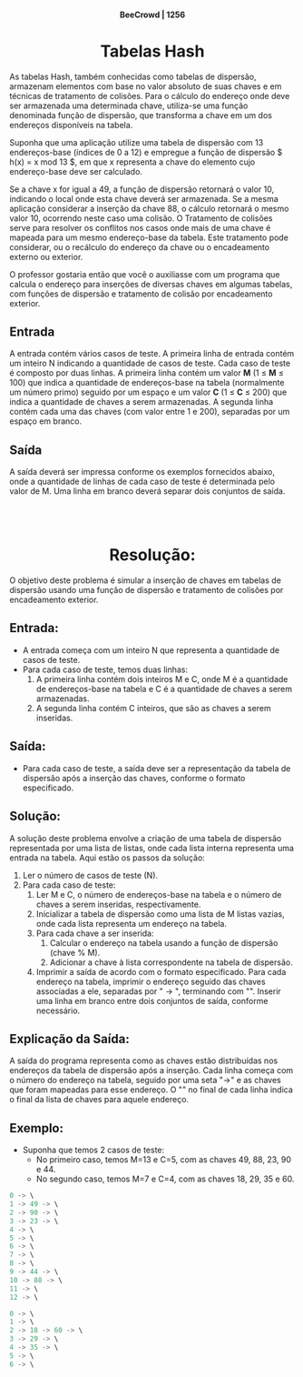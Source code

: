#### <center>BeeCrowd | 1256</center> ####

# <center>Tabelas Hash</center> #

As tabelas Hash, também conhecidas como tabelas de dispersão, armazenam elementos com base no valor absoluto de suas chaves e em técnicas de tratamento de colisões. Para o cálculo do endereço onde deve ser armazenada uma determinada chave, utiliza-se uma função denominada função de dispersão, que transforma a chave em um dos endereços disponíveis na tabela.

Suponha que uma aplicação utilize uma tabela de dispersão com 13 endereços-base (índices de 0 a 12) e empregue a função de dispersão $ h(x) = x mod 13 $, em que x representa a chave do elemento cujo endereço-base deve ser calculado.

Se a chave x for igual a 49, a função de dispersão retornará o valor 10, indicando o local onde esta chave deverá ser armazenada. Se a mesma aplicação considerar a inserção da chave 88, o cálculo retornará o mesmo valor 10, ocorrendo neste caso uma colisão. O Tratamento de colisões serve para resolver os conflitos nos casos onde mais de uma chave é mapeada para um mesmo endereço-base da tabela. Este tratamento pode considerar, ou o recálculo do endereço da chave ou o encadeamento externo ou exterior.

O professor gostaria então que você o auxiliasse com um programa que calcula o endereço para inserções de diversas chaves em algumas tabelas, com funções de dispersão e tratamento de colisão por encadeamento exterior.

## Entrada
A entrada contém vários casos de teste. A primeira linha de entrada contém um inteiro N indicando a quantidade de casos de teste. Cada caso de teste é composto por duas linhas. A primeira linha contém um valor **M** (1 ≤ **M** ≤ 100) que indica a quantidade de endereços-base na tabela (normalmente um número primo) seguido por um espaço e um valor **C** (1 ≤ **C** ≤ 200) que indica a quantidade de chaves a serem armazenadas. A segunda linha contém cada uma das chaves (com valor entre 1 e 200), separadas por um espaço em branco. 

## Saída
A saída deverá ser impressa conforme os exemplos fornecidos abaixo, onde a quantidade de linhas de cada caso de teste é determinada pelo valor de M. Uma linha em branco deverá separar dois conjuntos de saída.

<br>
<br>
<center> 

# Resolução:
</center>


O objetivo deste problema é simular a inserção de chaves em tabelas de dispersão usando uma função de dispersão e tratamento de colisões por encadeamento exterior.


## Entrada: 
- A entrada começa com um inteiro N que representa a quantidade de casos de teste.
- Para cada caso de teste, temos duas linhas:
    1. A primeira linha contém dois inteiros M e C, onde M é a quantidade de endereços-base na tabela e C é a quantidade de chaves a serem armazenadas.
    1. A segunda linha contém C inteiros, que são as chaves a serem inseridas.

## Saída:
- Para cada caso de teste, a saída deve ser a representação da tabela de dispersão após a inserção das chaves, conforme o formato especificado.

## Solução: 
A solução deste problema envolve a criação de uma tabela de dispersão representada por uma lista de listas, onde cada lista interna representa uma entrada na tabela. Aqui estão os passos da solução:

1. Ler o número de casos de teste (N).
1. Para cada caso de teste: 
    1. Ler M e C, o número de endereços-base na tabela e o número de chaves a serem inseridas, respectivamente.
    1. Inicializar a tabela de dispersão como uma lista de M listas vazias, onde cada lista representa um endereço na tabela.
    1. Para cada chave a ser inserida:
        1. Calcular o endereço na tabela usando a função de dispersão (chave % M).
        1. Adicionar a chave à lista correspondente na tabela de dispersão.
    1. Imprimir a saída de acordo com o formato especificado. Para cada endereço na tabela, imprimir o endereço seguido das chaves associadas a ele, separadas por " -> ", terminando com "". Inserir uma linha em branco entre dois conjuntos de saída, conforme necessário.

## Explicação da Saída: 
A saída do programa representa como as chaves estão distribuídas nos endereços da tabela de dispersão após a inserção. Cada linha começa com o número do endereço na tabela, seguido por uma seta "->" e as chaves que foram mapeadas para esse endereço. O "" no final de cada linha indica o final da lista de chaves para aquele endereço.

## Exemplo: 
- Suponha que temos 2 casos de teste:
    - No primeiro caso, temos M=13 e C=5, com as chaves 49, 88, 23, 90 e 44.
    - No segundo caso, temos M=7 e C=4, com as chaves 18, 29, 35 e 60.

```java
0 -> \
1 -> 49 -> \
2 -> 90 -> \
3 -> 23 -> \
4 -> \
5 -> \
6 -> \
7 -> \
8 -> \
9 -> 44 -> \
10 -> 88 -> \
11 -> \
12 -> \
```
```java
0 -> \
1 -> \
2 -> 18 -> 60 -> \
3 -> 29 -> \
4 -> 35 -> \
5 -> \
6 -> \
```
